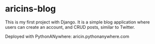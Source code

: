 # aricins-blog
This is my first project with Django. It is a simple blog application where users can create an account, and CRUD posts, similar to Twitter. 

Deployed with PythonANywhere: aricin.pythonanywhere.com
